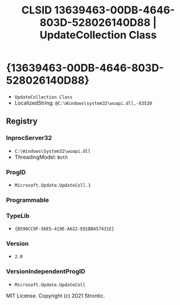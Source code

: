 ﻿---
title: "CLSID 13639463-00DB-4646-803D-528026140D88 | UpdateCollection Class"
excerpt: What is COM-Object CLSID 13639463-00DB-4646-803D-528026140D88?
---

# {13639463-00DB-4646-803D-528026140D88}

* `UpdateCollection Class`
* LocalizedString: `@C:\Windows\system32\wuapi.dll,-63520`

## Registry


### InprocServer32

* `C:\Windows\System32\wuapi.dll`
* ThreadingModel: `Both`

### ProgID

* `Microsoft.Update.UpdateColl.1`

### Programmable


### TypeLib

* `{B596CC9F-56E5-419E-A622-E01BB457431E}`

### Version

* `2.0`

### VersionIndependentProgID

* `Microsoft.Update.UpdateColl`

MIT License. Copyright (c) 2021 Strontic.


